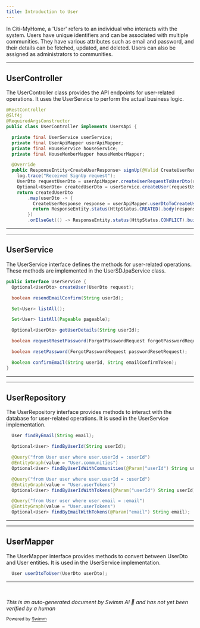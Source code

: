 ```yaml
---
title: Introduction to User
---
```

In Citi-MyHome, a 'User' refers to an individual who interacts with the system. Users have unique identifiers and can be associated with multiple communities. They have various attributes such as email and password, and their details can be fetched, updated, and deleted. Users can also be assigned as administrators to communities.

<SwmSnippet path="/service/src/main/java/com/myhome/controllers/UserController.java" line="50">

---

## UserController

The UserController class provides the API endpoints for user-related operations. It uses the UserService to perform the actual business logic.

```java
@RestController
@Slf4j
@RequiredArgsConstructor
public class UserController implements UsersApi {

  private final UserService userService;
  private final UserApiMapper userApiMapper;
  private final HouseService houseService;
  private final HouseMemberMapper houseMemberMapper;

  @Override
  public ResponseEntity<CreateUserResponse> signUp(@Valid CreateUserRequest request) {
    log.trace("Received SignUp request");
    UserDto requestUserDto = userApiMapper.createUserRequestToUserDto(request);
    Optional<UserDto> createdUserDto = userService.createUser(requestUserDto);
    return createdUserDto
        .map(userDto -> {
          CreateUserResponse response = userApiMapper.userDtoToCreateUserResponse(userDto);
          return ResponseEntity.status(HttpStatus.CREATED).body(response);
        })
        .orElseGet(() -> ResponseEntity.status(HttpStatus.CONFLICT).build());
```

---

</SwmSnippet>

<SwmSnippet path="/service/src/main/java/com/myhome/services/UserService.java" line="30">

---

## UserService

The UserService interface defines the methods for user-related operations. These methods are implemented in the UserSDJpaService class.

```java
public interface UserService {
  Optional<UserDto> createUser(UserDto request);

  boolean resendEmailConfirm(String userId);

  Set<User> listAll();

  Set<User> listAll(Pageable pageable);

  Optional<UserDto> getUserDetails(String userId);

  boolean requestResetPassword(ForgotPasswordRequest forgotPasswordRequest);

  boolean resetPassword(ForgotPasswordRequest passwordResetRequest);

  Boolean confirmEmail(String userId, String emailConfirmToken);
}
```

---

</SwmSnippet>

<SwmSnippet path="/service/src/main/java/com/myhome/repositories/UserRepository.java" line="32">

---

## UserRepository

The UserRepository interface provides methods to interact with the database for user-related operations. It is used in the UserService implementation.

```java
  User findByEmail(String email);

  Optional<User> findByUserId(String userId);

  @Query("from User user where user.userId = :userId")
  @EntityGraph(value = "User.communities")
  Optional<User> findByUserIdWithCommunities(@Param("userId") String userId);

  @Query("from User user where user.userId = :userId")
  @EntityGraph(value = "User.userTokens")
  Optional<User> findByUserIdWithTokens(@Param("userId") String userId);

  @Query("from User user where user.email = :email")
  @EntityGraph(value = "User.userTokens")
  Optional<User> findByEmailWithTokens(@Param("email") String email);
```

---

</SwmSnippet>

<SwmSnippet path="/service/src/main/java/com/myhome/controllers/dto/mapper/UserMapper.java" line="28">

---

## UserMapper

The UserMapper interface provides methods to convert between UserDto and User entities. It is used in the UserService implementation.

```java
  User userDtoToUser(UserDto userDto);
```

---

</SwmSnippet>

&nbsp;

*This is an auto-generated document by Swimm AI 🌊 and has not yet been verified by a human*

<SwmMeta version="3.0.0" repo-id="Z2l0aHViJTNBJTNBQ2l0aS1NeUhvbWUlM0ElM0FnaWxhZG5hdm90" repo-name="Citi-MyHome" doc-type="overview"><sup>Powered by [Swimm](/)</sup></SwmMeta>
